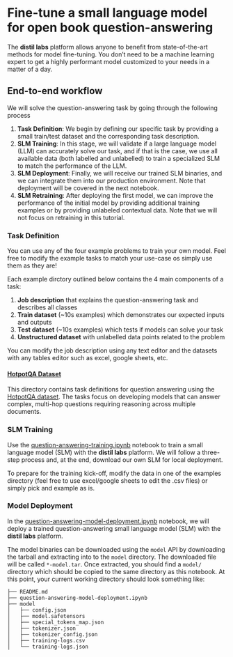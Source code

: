 # Fine-tune a small language model for open book question-answering

The **distil labs** platform allows anyone to benefit from state-of-the-art methods for model fine-tuning. You don’t need to be a machine learning expert to get a highly performant model customized to your needs in a matter of a day. 


## End-to-end workflow
We will solve the question-answering task by going through the following process

1. **Task Definition**: We begin by defining our specific task by providing a small train/test dataset and the corresponding task description.
2. **SLM Training**: In this stage, we will validate if a large language model (LLM) can accurately solve our task, and if that is the case, we use all available data (both labelled and unlabelled) to train a specialized SLM to match the performance of the LLM.
3. **SLM Deployment**: Finally, we will receive our trained SLM binaries, and we can integrate them into our production environment. Note that deployment will be covered in the next notebook.
4. **SLM Retraining**: After deploying the first model, we can improve the performance of the initial model by providing additional training examples or by providing unlabeled contextual data. Note that we will not focus on retraining in this tutorial.


### Task Definition
You can use any of the four example problems to train your own model. Feel free to modify the example tasks to match your use-case os simply use them as they are! 

Each example dirctory outlined below contains the 4 main components of a task:
1. **Job description** that explains the question-answering task and describes all classes
2. **Train dataset** (~10s examples) which demonstrates our expected inputs and outputs
3. **Test dataset** (~10s examples) which tests if models can solve your task
4. **Unstructured dataset** with unlabelled data points related to the problem

You can modify the job description using any text editor and the datasets with any tables editor such as excel, google sheets, etc.

#### [HotpotQA Dataset](data-hotpotqa/)
This directory contains task definitions for question answering using the [HotpotQA dataset](https://arxiv.org/abs/1809.09600). The tasks focus on developing models that can answer complex, multi-hop questions requiring reasoning across multiple documents. 

### SLM Training
Use the [question-answering-training.ipynb](question-answering-training.ipynb) notebook to train a small language model (SLM) with the **distil labs** platform. We will follow a three-step process and, at the end, download our own SLM for local deployment.

To prepare for the training kick-off, modify the data in one of the examples directory (feel free to use excel/google sheets to edit the .csv files) or simply pick and example as is.

### Model Deployment

In the [question-answering-model-deployment.ipynb](question-answering-model-deployment.ipynb) notebook, we will deploy a trained question-answering small language model (SLM) with the **distil labs** platform. 

The model binaries can be downloaded using the `model` API by downloading the tarball and extracting into to the `model` directory.  The downloaded file will be called `*-model.tar`. Once extracted, you should find a `model/` directory which should be copied to the same directory as this notebook. At this point, your current working directory should look something like:

```
├── README.md
├── question-answering-model-deployment.ipynb
├── model
│   ├── config.json
│   ├── model.safetensors
│   ├── special_tokens_map.json
│   ├── tokenizer.json
│   ├── tokenizer_config.json
│   ├── training-logs.csv
│   └── training-logs.json
```


